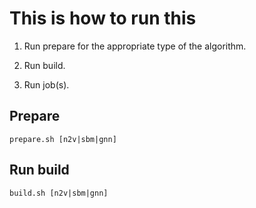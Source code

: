 # This is how to run this

1. Run prepare for the appropriate type of the algorithm.

2. Run build.

3. Run job(s).

## Prepare

```
prepare.sh [n2v|sbm|gnn]
```

## Run build

```
build.sh [n2v|sbm|gnn]
```



